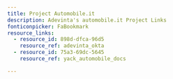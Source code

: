 ```yaml
---
title: Project Automobile.it
description: Adevinta's automobile.it Project Links
fonticonpicker: FaBookmark
resource_links:
  - resource_id: 898d-dfca-96d5
    resource_ref: adevinta_okta
  - resource_id: 75a3-69dc-5645
    resource_ref: yack_automobile_docs

---
```






